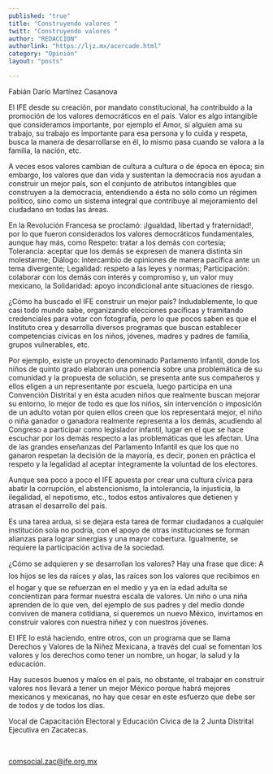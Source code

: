 ```yaml
---
published: "true"
title: "Construyendo valores "
twitt: "Construyendo valores "
author: "REDACCION"
authorlink: "https://ljz.mx/acercade.html"
category: "Opinión"
layout: "posts"

---
```



  Fabián Darío Martínez Casanova



El IFE desde su creación, por mandato constitucional, ha contribuido a la promoción de los valores democráticos en el país. Valor es algo intangible que consideramos importante, por ejemplo el Amor, si alguien ama su trabajo, su trabajo es importante para esa persona y lo cuida y respeta, busca la manera de desarrollarse en él, lo mismo pasa cuando se valora a la familia, la nación, etc.  

  A veces esos valores cambian de cultura a cultura o de época en época; sin embargo, los valores que dan vida y sustentan la democracia nos ayudan a construir un mejor país, son el conjunto de atributos intangibles que construyen a la democracia, entendiendo a ésta no sólo como un régimen político, sino como un sistema integral que contribuye al mejoramiento del ciudadano en todas las áreas.



  En la Revolución Francesa se proclamó: ¡Igualdad, libertad y fraternidad!, por lo que fueron considerados los valores democráticos fundamentales, aunque hay más, como Respeto: tratar a los demás con cortesía; Tolerancia: aceptar que los demás se expresen de manera distinta sin molestarme; Diálogo: intercambio de opiniones de manera pacífica ante un tema divergente; Legalidad: respeto a las leyes y normas; Participación: colaborar con los demás con interés y compromiso y, un valor muy mexicano, la Solidaridad: apoyo incondicional ante situaciones de riesgo.



  ¿Cómo ha buscado el IFE construir un mejor país? Indudablemente, lo que casi todo mundo sabe, organizando elecciones pacíficas y tramitando credenciales para votar con fotografía, pero lo que pocos saben es que el Instituto crea y desarrolla diversos programas que buscan establecer competencias cívicas en los niños, jóvenes, madres y padres de familia, grupos vulnerables, etc.



  Por ejemplo, existe un proyecto denominado Parlamento Infantil, donde los niños de quinto grado elaboran una ponencia sobre una problemática de su comunidad y la propuesta de solución, se presenta ante sus compañeros y ellos eligen a un representante por escuela, luego participa en una Convención Distrital y en ésta acuden niños que realmente buscan mejorar su entorno, lo mejor de todo es que los niños, sin intervención o imposición de un adulto votan por quien ellos creen que los representará mejor, el niño o niña ganador o ganadora realmente representa a los demás, acudiendo al Congreso a participar como legislador infantil, lugar en el que se hace escuchar por los demás respecto a las problemáticas que les afectan. Una de las grandes enseñanzas del Parlamento Infantil es que los que no ganaron respetan la decisión de la mayoría, es decir, ponen en práctica el respeto y la legalidad al aceptar íntegramente la voluntad de los electores.



  Aunque sea poco a poco el IFE apuesta por crear una cultura cívica para abatir la corrupción, el abstencionismo, la intolerancia, la injusticia, la ilegalidad, el nepotismo, etc., todos estos antivalores que detienen y atrasan el desarrollo del país.



  Es una tarea ardua, si se dejara esta tarea de formar ciudadanos a cualquier institución sola no podría, con el apoyo de otras instituciones se forman alianzas para lograr sinergias y una mayor cobertura. Igualmente, se requiere la participación activa de la sociedad.



  ¿Cómo se adquieren y se desarrollan los valores? Hay una frase que dice: A los hijos se les da raíces y alas, las raíces son los valores que recibimos en el hogar y que se refuerzan en el medio y ya en la edad adulta se concientizan para formar nuestra escala de valores. Un niño o una niña aprenden de lo que ven, del ejemplo de sus padres y del medio donde conviven de manera cotidiana, si queremos un nuevo México, invirtamos en construir valores con nuestra niñez y con nuestros jóvenes.



  El IFE lo está haciendo, entre otros, con un programa que se llama Derechos y Valores de la Niñez Mexicana, a través del cual se fomentan los valores y los derechos como tener un nombre, un hogar, la salud y la educación.



  Hay sucesos buenos y malos en el país, no obstante, el trabajar en construir valores nos llevará a tener un mejor México porque habrá mejores mexicanos y mexicanas, no hay que cesar en este esfuerzo que debe ser de todos y de todos los días.



  Vocal de Capacitación Electoral y Educación Cívica de la 2 Junta Distrital Ejecutiva en Zacatecas.



   



  comsocial.zac@ife.org.mx

